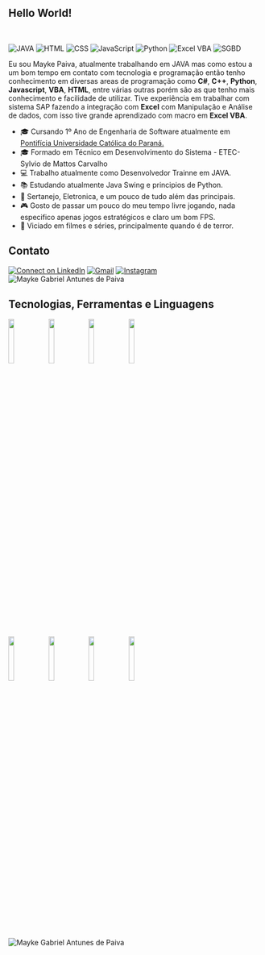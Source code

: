 ## Hello World!

<br>

 ![JAVA](https://img.shields.io/badge/Java--Swing-Intermediate-yellow) ![HTML](https://img.shields.io/badge/HTML-Basic-orange) ![CSS](https://img.shields.io/badge/CSS-Basic-blue) ![JavaScript](https://img.shields.io/badge/JavaScript-Basic-green) ![Python](https://img.shields.io/badge/Python-Basic-brightgreen) ![Excel VBA](https://img.shields.io/badge/Excel_VBA-Intermediate-brightgreen) ![SGBD](https://img.shields.io/badge/SGBD-Intermediate-lightgrey)


Eu sou Mayke Paiva, atualmente trabalhando em JAVA mas como estou a um bom tempo em contato com tecnologia e programação então tenho conhecimento em diversas areas de programação como **C#**, **C++**, **Python**, **Javascript**, **VBA**, **HTML**, entre várias outras porém são as que tenho mais conhecimento e facilidade de utilizar.
Tive experiência em trabalhar com sistema SAP fazendo a integração com **Excel** com Manipulação e Análise de dados, com isso tive grande aprendizado com macro em **Excel VBA**.


- 🎓 Cursando 1º Ano de Engenharia de Software atualmente em <a href="https://www.pucpr.br/"> Pontifícia Universidade Católica do Paraná. </a>
- 🎓 Formado em Técnico em Desenvolvimento do Sistema - ETEC- Sylvio de Mattos Carvalho
- :computer: Trabalho atualmente como Desenvolvedor Trainne em JAVA.
- 📚 Estudando atualmente Java Swing e principios de Python.
- :musical_note:  Sertanejo, Eletronica, e um pouco de tudo além das principais.
- :video_game: Gosto de passar um pouco do meu tempo livre jogando, nada especifico apenas jogos estratégicos e claro um bom FPS.
- :vhs: Viciado em filmes e séries, principalmente quando é de terror.

 ## Contato
[![Connect on LinkedIn](https://img.shields.io/badge/--linkedin?label=LinkedIn&logo=LinkedIn&style=social)](https://www.linkedin.com/in/mayke-paiva-67778b129/) [![Gmail](https://img.shields.io/badge/--gmail?label=Gmail&logo=Gmail&style=social)](maykepaiva.mgap@gmail.com)  [![Instagram](https://img.shields.io/badge/--instragram?label=Intragram&logo=Instagram&style=social)](https://www.instagram.com/_rduartesam_/) <img src="https://komarev.com/ghpvc/?username=maykep&label=Profile%20views&color=0e75b6&style=social" alt="Mayke Gabriel Antunes de Paiva" />


## Tecnologias, Ferramentas e Linguagens

<code><img width="15%" src="https://www.vectorlogo.zone/logos/java/java-ar21.svg"></code>
<code><img width="15%" src="https://www.vectorlogo.zone/logos/javascript/javascript-ar21.svg"></code>
<code><img width="15%" src="https://www.vectorlogo.zone/logos/python/python-ar21.svg"></code>
<code><img width="15%" src="https://www.vectorlogo.zone/logos/javascript/javascript-ar21.svg"></code>

<br>

<code><img width="15%" src="https://www.vectorlogo.zone/logos/w3_html5/w3_html5-ar21.svg"></code>
<code><img width="15%" src="https://www.vectorlogo.zone/logos/visualstudio_code/visualstudio_code-ar21.svg"></code>
<code><img width="15%" src="https://www.vectorlogo.zone/logos/mysql/mysql-ar21.svg"></code>
<code><img width="15%" src="https://www.vectorlogo.zone/logos/postgresql/postgresql-ar21.svg"></code>

<img align="center" src="https://github-readme-stats.vercel.app/api?username=maykepaiva&show_icons=true&locale=en" alt="Mayke Gabriel Antunes de Paiva" />